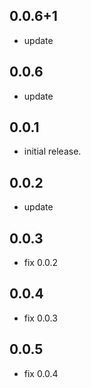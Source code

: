 ## 0.0.6+1

* update

## 0.0.6

* update

## 0.0.1

* initial release.

## 0.0.2

* update

## 0.0.3

* fix 0.0.2

## 0.0.4

* fix 0.0.3

## 0.0.5

* fix 0.0.4